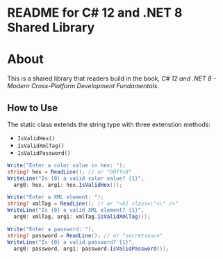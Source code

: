# README for C# 12 and .NET 8 Shared Library

# About

This is a shared library that readers build in the book,
_C# 12 and .NET 8 - Modern Cross-Platform Development Fundamentals_.

## How to Use

The static class extends the string type with three extenstion methods:

-   `IsValidHex()`
-   `IsValidXmlTag()`
-   `IsValidPassword()`

```cs
Write("Enter a color value in hex: ");
string? hex = ReadLine(); // or "00ffc8"
WriteLine("Is {0} a valid color value? {1}",
  arg0: hex, arg1: hex.IsValidHex());

Write("Enter a XML element: ");
string? xmlTag = ReadLine(); // or "<h1 class=\"<\" />"
WriteLine("Is {0} a valid XML element? {1}",
  arg0: xmlTag, arg1: xmlTag.IsValidXmlTag());

Write("Enter a password: ");
string? password = ReadLine(); // or "secretsauce"
WriteLine("Is {0} a valid password? {1}",
  arg0: password, arg1: password.IsValidPassword());
```
